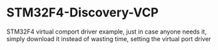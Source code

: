 STM32F4-Discovery-VCP
=====================

STM32F4 virtual comport driver example, just in case anyone needs it, simply download it instead of wasting time, setting the virtual port driver
